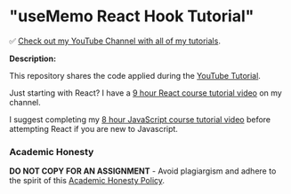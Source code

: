 # "useMemo React Hook Tutorial"

✅
[Check out my YouTube Channel with all of my tutorials](https://www.youtube.com/DaveGrayTeachesCode).

**Description:**

This repository shares the code applied during the
[YouTube Tutorial](https://youtu.be/oR8gUi1LfWY).

Just starting with React? I have a
[9 hour React course tutorial video](https://youtu.be/RVFAyFWO4go) on my
channel.

I suggest completing my
[8 hour JavaScript course tutorial video](https://youtu.be/EfAl9bwzVZk) before
attempting React if you are new to Javascript.

### Academic Honesty

**DO NOT COPY FOR AN ASSIGNMENT** - Avoid plagiargism and adhere to the spirit
of this
[Academic Honesty Policy](https://www.freecodecamp.org/news/academic-honesty-policy/).
